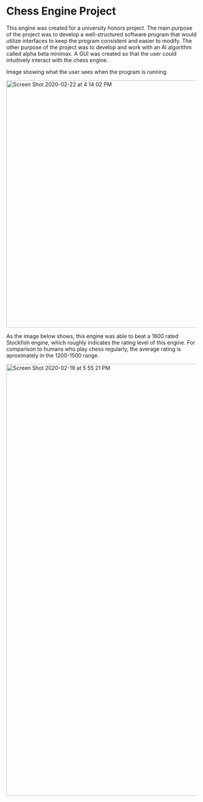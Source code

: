 # Chess Engine Project
This engine was created for a university honors project. The main purpose of the project was to develop a well-structured software program that would utilize interfaces to keep the program consistent and easier to modify. The other purpose of the project was to develop and work with an AI algorithm called alpha beta minimax. A GUI was created so that the user could intuitively interact with the chess engine.

Image showing what the user sees when the program is running.

<img width="653" alt="Screen Shot 2020-02-22 at 4 14 02 PM" src="https://user-images.githubusercontent.com/61246608/75100184-3325fa80-5590-11ea-8b30-01702c1aeff1.png">


As the image below shows, this engine was able to beat a 1600 rated Stockfish engine, which roughly indicates the rating level of this engine. For comparison to humans who play chess regularly, the average rating is aproximately in the 1200-1500 range.

<img width="1141" alt="Screen Shot 2020-02-19 at 5 55 21 PM" src="https://user-images.githubusercontent.com/61246608/75100220-9748be80-5590-11ea-88e6-4e05f2196c58.png">
